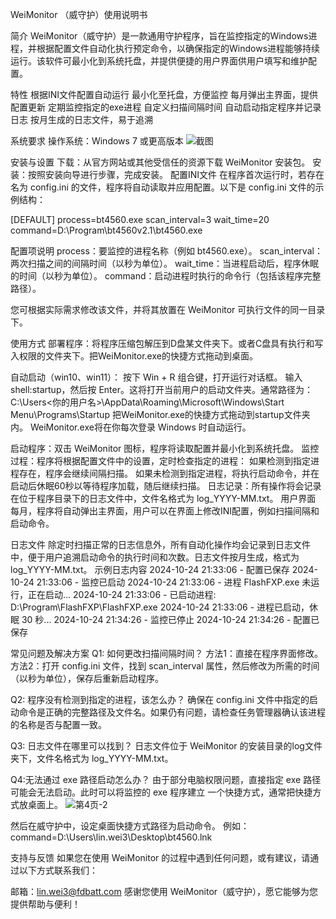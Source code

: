 WeiMonitor （威守护）使用说明书

简介
WeiMonitor（威守护）是一款通用守护程序，旨在监控指定的Windows进程，并根据配置文件自动化执行预定命令，以确保指定的Windows进程能够持续运行。该软件可最小化到系统托盘，并提供便捷的用户界面供用户填写和维护配置。

特性
根据INI文件配置自动运行
最小化至托盘，方便监控
每月弹出主界面，提供配置更新
定期监控指定的exe进程
自定义扫描间隔时间
自动启动指定程序并记录日志
按月生成的日志文件，易于追溯

系统要求
操作系统：Windows 7 或更高版本
![截图](https://github.com/user-attachments/assets/d0ef8743-a2f0-43bc-ae40-837abda10bf8)


安装与设置
下载：从官方网站或其他受信任的资源下载 WeiMonitor 安装包。
安装：按照安装向导进行步骤，完成安装。
配置INI文件
在程序首次运行时，若存在名为 config.ini 的文件，程序将自动读取并应用配置。以下是 config.ini 文件的示例结构：

[DEFAULT]
process=bt4560.exe
scan_interval=3
wait_time=20
command=D:\Program\bt4560v2.1\bt4560.exe


配置项说明
process：要监控的进程名称（例如 bt4560.exe）。
scan_interval：两次扫描之间的间隔时间（以秒为单位）。
wait_time：当进程启动后，程序休眠的时间（以秒为单位）。
command：启动进程时执行的命令行（包括该程序完整路径）。

您可根据实际需求修改该文件，并将其放置在 WeiMonitor 可执行文件的同一目录下。


使用方式
部署程序：将程序压缩包解压到D盘某文件夹下。或者C盘具有执行和写入权限的文件夹下。把WeiMonitor.exe的快捷方式拖动到桌面。

自动启动（win10、win11）：
按下 Win + R 组合键，打开运行对话框。
输入 shell:startup，然后按 Enter。这将打开当前用户的启动文件夹。通常路径为：
C:\Users\<你的用户名>\AppData\Roaming\Microsoft\Windows\Start Menu\Programs\Startup
把WeiMonitor.exe的快捷方式拖动到startup文件夹内。
WeiMonitor.exe将在你每次登录 Windows 时自动运行。

启动程序：双击 WeiMonitor 图标，程序将读取配置并最小化到系统托盘。
监控过程：程序将根据配置文件中的设置，定时检查指定的进程：
如果检测到指定进程存在，程序会继续间隔扫描。
如果未检测到指定进程，将执行启动命令，并在启动后休眠60秒以等待程序加载，随后继续扫描。
日志记录：所有操作将会记录在位于程序目录下的日志文件中，文件名格式为 log_YYYY-MM.txt。
用户界面
每月，程序将自动弹出主界面，用户可以在界面上修改INI配置，例如扫描间隔和启动命令。

日志文件
除定时扫描正常的日志信息外，所有自动化操作均会记录到日志文件中，便于用户追溯启动命令的执行时间和次数。日志文件按月生成，格式为 log_YYYY-MM.txt。
示例日志内容
2024-10-24 21:33:06 - 配置已保存
2024-10-24 21:33:06 - 监控已启动
2024-10-24 21:33:06 - 进程 FlashFXP.exe 未运行，正在启动...
2024-10-24 21:33:06 - 已启动进程: D:\Program\FlashFXP\FlashFXP.exe
2024-10-24 21:33:06 - 进程已启动，休眠 30 秒...
2024-10-24 21:34:26 - 监控已停止
2024-10-24 21:34:26 - 配置已保存

常见问题及解决方案
Q1: 如何更改扫描间隔时间？
方法1：直接在程序界面修改。
方法2：打开 config.ini 文件，找到 scan_interval 属性，然后修改为所需的时间（以秒为单位），保存后重新启动程序。

Q2: 程序没有检测到指定的进程，该怎么办？
确保在 config.ini 文件中指定的启动命令是正确的完整路径及文件名。如果仍有问题，请检查任务管理器确认该进程的名称是否与配置一致。

Q3: 日志文件在哪里可以找到？
日志文件位于 WeiMonitor 的安装目录的log文件夹下，文件名格式为 log_YYYY-MM.txt。

Q4:无法通过 exe 路径启动怎么办？
由于部分电脑权限问题，直接指定 exe 路径可能会无法启动。此时可以将监控的 exe 程序建立
一个快捷方式，通常把快捷方式放桌面上。
![第4页-2](https://github.com/user-attachments/assets/2cdee81c-3777-400f-ba56-29537ab6f97e)

然后在威守护中，设定桌面快捷方式路径为启动命令。
例如：
command=D:\Users\lin.wei3\Desktop\bt4560.lnk


支持与反馈
如果您在使用 WeiMonitor 的过程中遇到任何问题，或有建议，请通过以下方式联系我们：

邮箱：lin.wei3@fdbatt.com
感谢您使用 WeiMonitor（威守护），愿它能够为您提供帮助与便利！

